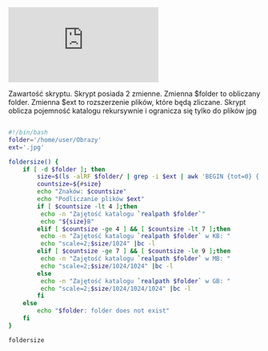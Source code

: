 <!--
.. title: Bash - pojemność katalogu z filtrem na pliki
.. slug: bash-pojemnosc-katalogu-z-filtrem-na-pliki
.. date: 2018-05-15
.. tags: linux, bash, skrypt
.. category: tech
.. link: 
.. description: 
.. type: text
-->

![Bash](https://satkas.waw.pl/plugins/news_manager/browser/pic.php?p=https://satkas.waw.pl/data/thumbs/images/thumbnail.bash-logo-web.png&c=1 "Bash")

Zawartość skryptu. Skrypt posiada 2 zmienne. Zmienna $folder to obliczany folder. Zmienna $ext to rozszerzenie plików, które będą zliczane. Skrypt oblicza pojemność katalogu rekursywnie i ogranicza się tylko do plików jpg  

```bash

#!/bin/bash
folder='/home/user/Obrazy'
ext='.jpg'

foldersize() {
    if [ -d $folder ]; then
        size=$(ls -alRF $folder/ | grep -i $ext | awk 'BEGIN {tot=0} { tot=tot+$5 } END { print tot }')
        countsize=${#size}
        echo "Znaków: $countsize"
        echo "Podliczanie plików $ext"
        if [ $countsize -lt 4 ];then
         echo -n "Zajętość katalogu `realpath $folder`"
         echo "${size}B"
        elif [ $countsize -ge 4 ] && [ $countsize -lt 7 ];then
         echo -n "Zajętość katalogu `realpath $folder` w KB: "
         echo "scale=2;$size/1024" |bc -l
        elif [ $countsize -ge 7 ] && [ $countsize -le 9 ];then
         echo -n "Zajętość katalogu `realpath $folder` w MB: "
         echo "scale=2;$size/1024/1024" |bc -l
        else
         echo -n "Zajętość katalogu `realpath $folder` w GB: "
         echo "scale=2;$size/1024/1024/1024" |bc -l
        fi
    else
        echo "$folder: folder does not exist"
    fi
}

foldersize

```
